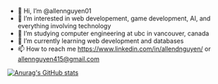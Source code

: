 - 👋 Hi, I’m @allennguyen01
- 👀 I’m interested in web developement, game development, AI, and everything involving technology
- 🌱 I’m studying computer engineering at ubc in vancouver, canada
- 💞️ I’m currently learning web development and databases
- 📫 How to reach me https://www.linkedin.com/in/allendnguyen/ or allennguyen415@gmail.com

<!---
allennguyen01/allennguyen01 is a ✨ special ✨ repository because its `README.md` (this file) appears on your GitHub profile.
You can click the Preview link to take a look at your changes.
--->

[![Anurag's GitHub stats](https://github-readme-stats.vercel.app/api?username=allennguyen01&show_icons=true&theme=tokyonight&count_private=true)](https://github.com/allennguyen01)
